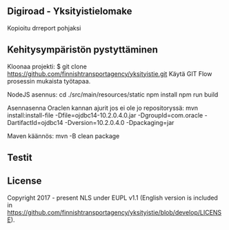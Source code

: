 ## Digiroad - Yksityistielomake

Kopioitu drreport pohjaksi

## Kehitysympäristön pystyttäminen

Kloonaa projekti:
$ git clone https://github.com/finnishtransportagency/yksityistie.git
Käytä GIT Flow prosessin mukaista työtapaa.

NodeJS asennus:
cd ./src/main/resources/static
npm install
npm run build

Asennasenna Oraclen kannan ajurit jos ei ole jo repositoryssä:
mvn install:install-file -Dfile=ojdbc14-10.2.0.4.0.jar -DgroupId=com.oracle -DartifactId=ojdbc14 -Dversion=10.2.0.4.0 -Dpackaging=jar

Maven käännös:
mvn -B clean package

## Testit

## License

Copyright 2017 - present NLS under EUPL v1.1 (English version is included in https://github.com/finnishtransportagency/yksityistie/blob/develop/LICENSE).

